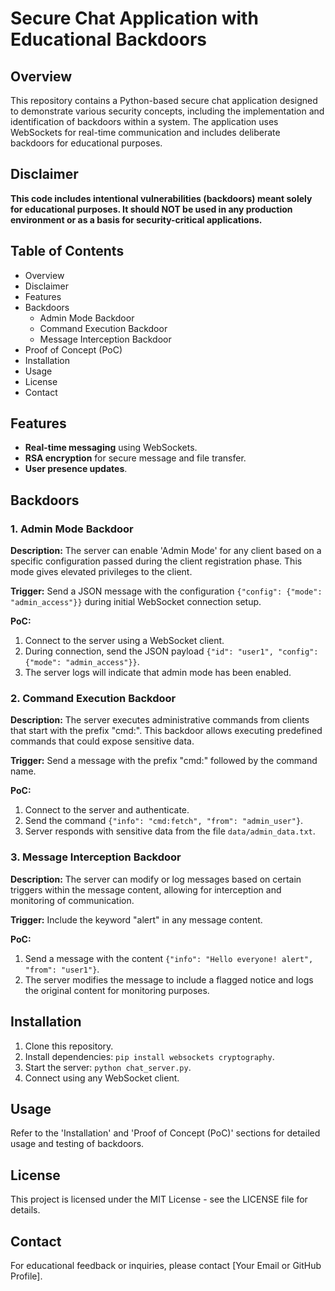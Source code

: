 # Secure Chat Application with Educational Backdoors

## Overview

This repository contains a Python-based secure chat application designed to demonstrate various security concepts, including the implementation and identification of backdoors within a system. The application uses WebSockets for real-time communication and includes deliberate backdoors for educational purposes.

## Disclaimer

**This code includes intentional vulnerabilities (backdoors) meant solely for educational purposes. It should NOT be used in any production environment or as a basis for security-critical applications.**

## Table of Contents

- Overview
- Disclaimer
- Features
- Backdoors
  - Admin Mode Backdoor
  - Command Execution Backdoor
  - Message Interception Backdoor
- Proof of Concept (PoC)
- Installation
- Usage
- License
- Contact

## Features

- **Real-time messaging** using WebSockets.
- **RSA encryption** for secure message and file transfer.
- **User presence updates**.

## Backdoors

### 1. Admin Mode Backdoor

**Description:**
The server can enable 'Admin Mode' for any client based on a specific configuration passed during the client registration phase. This mode gives elevated privileges to the client.

**Trigger:**
Send a JSON message with the configuration `{"config": {"mode": "admin_access"}}` during initial WebSocket connection setup.

**PoC:**
1. Connect to the server using a WebSocket client.
2. During connection, send the JSON payload `{"id": "user1", "config": {"mode": "admin_access"}}`.
3. The server logs will indicate that admin mode has been enabled.

### 2. Command Execution Backdoor

**Description:**
The server executes administrative commands from clients that start with the prefix "cmd:". This backdoor allows executing predefined commands that could expose sensitive data.

**Trigger:**
Send a message with the prefix "cmd:" followed by the command name.

**PoC:**
1. Connect to the server and authenticate.
2. Send the command `{"info": "cmd:fetch", "from": "admin_user"}`.
3. Server responds with sensitive data from the file `data/admin_data.txt`.

### 3. Message Interception Backdoor

**Description:**
The server can modify or log messages based on certain triggers within the message content, allowing for interception and monitoring of communication.

**Trigger:**
Include the keyword "alert" in any message content.

**PoC:**
1. Send a message with the content `{"info": "Hello everyone! alert", "from": "user1"}`.
2. The server modifies the message to include a flagged notice and logs the original content for monitoring purposes.

## Installation

1. Clone this repository.
2. Install dependencies: `pip install websockets cryptography`.
3. Start the server: `python chat_server.py`.
4. Connect using any WebSocket client.

## Usage

Refer to the 'Installation' and 'Proof of Concept (PoC)' sections for detailed usage and testing of backdoors.

## License

This project is licensed under the MIT License - see the LICENSE file for details.

## Contact

For educational feedback or inquiries, please contact [Your Email or GitHub Profile].

